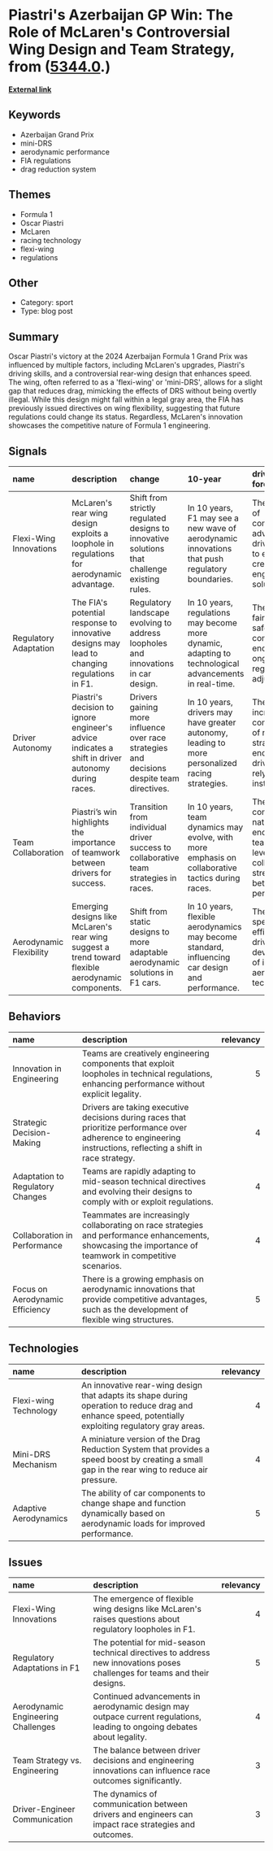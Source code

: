 # __Piastri's Azerbaijan GP Win: The Role of McLaren's Controversial Wing Design and Team Strategy__, from ([5344.0](https://kghosh.substack.com/p/5344.0).)

__[External link](https://www.thedrive.com/news/the-ingenious-f1-wing-trick-that-helped-oscar-piastri-win-the-azerbaijan-gp)__



## Keywords

* Azerbaijan Grand Prix
* mini-DRS
* aerodynamic performance
* FIA regulations
* drag reduction system

## Themes

* Formula 1
* Oscar Piastri
* McLaren
* racing technology
* flexi-wing
* regulations

## Other

* Category: sport
* Type: blog post

## Summary

Oscar Piastri's victory at the 2024 Azerbaijan Formula 1 Grand Prix was influenced by multiple factors, including McLaren's upgrades, Piastri's driving skills, and a controversial rear-wing design that enhances speed. The wing, often referred to as a 'flexi-wing' or 'mini-DRS', allows for a slight gap that reduces drag, mimicking the effects of DRS without being overtly illegal. While this design might fall within a legal gray area, the FIA has previously issued directives on wing flexibility, suggesting that future regulations could change its status. Regardless, McLaren's innovation showcases the competitive nature of Formula 1 engineering.

## Signals

| name                    | description                                                                                       | change                                                                                       | 10-year                                                                                                | driving-force                                                                                          |   relevancy |
|:------------------------|:--------------------------------------------------------------------------------------------------|:---------------------------------------------------------------------------------------------|:-------------------------------------------------------------------------------------------------------|:-------------------------------------------------------------------------------------------------------|------------:|
| Flexi-Wing Innovations  | McLaren's rear wing design exploits a loophole in regulations for aerodynamic advantage.          | Shift from strictly regulated designs to innovative solutions that challenge existing rules. | In 10 years, F1 may see a new wave of aerodynamic innovations that push regulatory boundaries.         | The pursuit of competitive advantage drives teams to explore creative engineering solutions.           |           4 |
| Regulatory Adaptation   | The FIA's potential response to innovative designs may lead to changing regulations in F1.        | Regulatory landscape evolving to address loopholes and innovations in car design.            | In 10 years, regulations may become more dynamic, adapting to technological advancements in real-time. | The need for fairness and safety in competition encourages ongoing regulatory adjustments.             |           5 |
| Driver Autonomy         | Piastri's decision to ignore engineer's advice indicates a shift in driver autonomy during races. | Drivers gaining more influence over race strategies and decisions despite team directives.   | In 10 years, drivers may have greater autonomy, leading to more personalized racing strategies.        | The increasing complexity of race strategies encourages drivers to rely on their instincts.            |           3 |
| Team Collaboration      | Piastri’s win highlights the importance of teamwork between drivers for success.                  | Transition from individual driver success to collaborative team strategies in races.         | In 10 years, team dynamics may evolve, with more emphasis on collaborative tactics during races.       | The competitive nature of F1 encourages teams to leverage collective strengths for better performance. |           4 |
| Aerodynamic Flexibility | Emerging designs like McLaren's rear wing suggest a trend toward flexible aerodynamic components. | Shift from static designs to more adaptable aerodynamic solutions in F1 cars.                | In 10 years, flexible aerodynamics may become standard, influencing car design and performance.        | The quest for speed and efficiency drives the development of innovative aerodynamic technologies.      |           4 |

## Behaviors

| name                             | description                                                                                                                                                      |   relevancy |
|:---------------------------------|:-----------------------------------------------------------------------------------------------------------------------------------------------------------------|------------:|
| Innovation in Engineering        | Teams are creatively engineering components that exploit loopholes in technical regulations, enhancing performance without explicit legality.                    |           5 |
| Strategic Decision-Making        | Drivers are taking executive decisions during races that prioritize performance over adherence to engineering instructions, reflecting a shift in race strategy. |           4 |
| Adaptation to Regulatory Changes | Teams are rapidly adapting to mid-season technical directives and evolving their designs to comply with or exploit regulations.                                  |           4 |
| Collaboration in Performance     | Teammates are increasingly collaborating on race strategies and performance enhancements, showcasing the importance of teamwork in competitive scenarios.        |           4 |
| Focus on Aerodynamic Efficiency  | There is a growing emphasis on aerodynamic innovations that provide competitive advantages, such as the development of flexible wing structures.                 |           5 |

## Technologies

| name                  | description                                                                                                                                           |   relevancy |
|:----------------------|:------------------------------------------------------------------------------------------------------------------------------------------------------|------------:|
| Flexi-wing Technology | An innovative rear-wing design that adapts its shape during operation to reduce drag and enhance speed, potentially exploiting regulatory gray areas. |           4 |
| Mini-DRS Mechanism    | A miniature version of the Drag Reduction System that provides a speed boost by creating a small gap in the rear wing to reduce air pressure.         |           4 |
| Adaptive Aerodynamics | The ability of car components to change shape and function dynamically based on aerodynamic loads for improved performance.                           |           5 |

## Issues

| name                               | description                                                                                                                |   relevancy |
|:-----------------------------------|:---------------------------------------------------------------------------------------------------------------------------|------------:|
| Flexi-Wing Innovations             | The emergence of flexible wing designs like McLaren's raises questions about regulatory loopholes in F1.                   |           4 |
| Regulatory Adaptations in F1       | The potential for mid-season technical directives to address new innovations poses challenges for teams and their designs. |           5 |
| Aerodynamic Engineering Challenges | Continued advancements in aerodynamic design may outpace current regulations, leading to ongoing debates about legality.   |           4 |
| Team Strategy vs. Engineering      | The balance between driver decisions and engineering innovations can influence race outcomes significantly.                |           3 |
| Driver-Engineer Communication      | The dynamics of communication between drivers and engineers can impact race strategies and outcomes.                       |           3 |